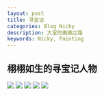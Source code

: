 ```yaml
---
layout: post
title: 寻宝记
categories: Blog Nicky
description: 大宝的画画之路
keywords: Nicky, Painting
---
```


## 栩栩如生的寻宝记人物

![](/images/blog/2021-11-21-xunbaoji1.jpg.jpg)
![](/images/blog/2021-11-21-xunbaoji2.jpg.jpg)
![](/images/blog/2021-11-21-xunbaoji3.jpg.jpg)
![](/images/blog/2021-11-21-xunbaoji4.jpg.jpg)
![](/images/blog/2021-11-21-xunbaoji5.jpg.jpg)

